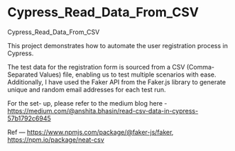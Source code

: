 # Cypress_Read_Data_From_CSV
Cypress_Read_Data_From_CSV

This project demonstrates how to automate the user registration process in Cypress.

The test data for the registration form is sourced from a CSV (Comma-Separated Values) file, enabling us to test multiple scenarios with ease. 
Additionally, I have used the Faker API from the Faker.js library to generate unique and random email addresses for each test run.


For the set- up, please refer to the medium blog here - 
https://medium.com/@anshita.bhasin/read-csv-data-in-cypress-57b1792c6945

Ref — https://www.npmjs.com/package/@faker-js/faker, https://npm.io/package/neat-csv



